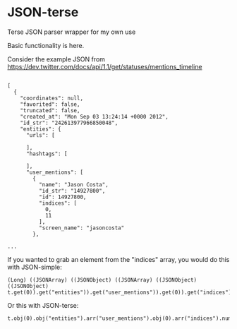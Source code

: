 JSON-terse
==========

Terse JSON parser wrapper for my own use

Basic functionality is here.


Consider the example JSON from https://dev.twitter.com/docs/api/1.1/get/statuses/mentions_timeline

```

[
  {
    "coordinates": null,
    "favorited": false,
    "truncated": false,
    "created_at": "Mon Sep 03 13:24:14 +0000 2012",
    "id_str": "242613977966850048",
    "entities": {
      "urls": [
 
      ],
      "hashtags": [
 
      ],
      "user_mentions": [
        {
          "name": "Jason Costa",
          "id_str": "14927800",
          "id": 14927800,
          "indices": [
            0,
            11
          ],
          "screen_name": "jasoncosta"
        },

...

```

If you wanted to grab an element from the "indices" array, you would do this with JSON-simple:

```
(Long) ((JSONArray) ((JSONObject) ((JSONArray) ((JSONObject) ((JSONObject) t.get(0)).get("entities")).get("user_mentions")).get(0)).get("indices")).get(0);
```

Or this with JSON-terse:

```
t.obj(0).obj("entities").arr("user_mentions").obj(0).arr("indices").num(0);
```
